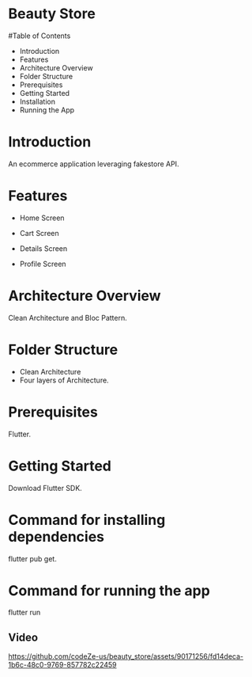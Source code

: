 # Beauty Store

#Table of Contents
- Introduction
- Features
- Architecture Overview
- Folder Structure
- Prerequisites
- Getting Started
- Installation
- Running the App


# Introduction
An ecommerce application leveraging fakestore API.

# Features
- Home Screen

- Cart Screen

- Details Screen

- Profile Screen

# Architecture Overview
Clean Architecture and Bloc Pattern.

# Folder Structure
- Clean Architecture
- Four layers of Architecture.

# Prerequisites
Flutter.

# Getting Started
Download Flutter SDK.


# Command for installing dependencies
flutter pub get.


# Command for running the app
flutter run

## Video

https://github.com/codeZe-us/beauty_store/assets/90171256/fd14deca-1b6c-48c0-9769-857782c22459


